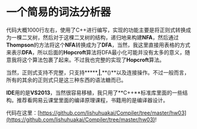 # 一个简易的词法分析器

代码大概1000行左右，使用了C++进行编写，实现的功能主要是将正则式转换成为一棵二叉树，然后对于这棵二叉树的结构，递归地来构建**NFA**，然后通过**Thompson**的方法将这个**NFA**转换成为了**DFA**，当然，我这里直接用表格的方式来表示**DFA**，所以后面的**Hopcroft**算法将DFA最小化可能并没有太多的意义，随意我将这个算法包裹了起来。不过我也完整的实现了**Hopcroft**算法。



当然，正则式支持不完整，只支持*****,**|**,**()**以及连接操作。不过一般而言，所有的其余的正则式只是这三种东西的语法糖而已。



**IDE**用的是**VS2013**，当然很容易移植，我只用了**C++**标准库里面的一些结构。推荐看网易云课堂里面的编译原理课程，书籍用的是编译器设计。



代码在这里：[https://github.com/lishuhuakai/Compiler/tree/master/hw03](https://github.com/lishuhuakai/Compiler/tree/master/hw03)!



